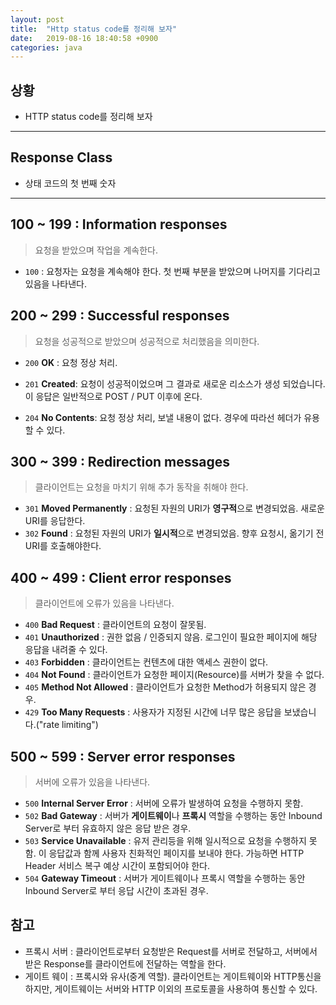 ```yaml
---
layout: post
title:  "Http status code를 정리해 보자"
date:   2019-08-16 18:40:58 +0900
categories: java
---
```


## 상황

  * HTTP status code를 정리해 보자

* * *

## Response Class

   * 상태 코드의 첫 번째 숫자

* * *
   
## 100 ~ 199 : Information responses

   > 요청을 받았으며 작업을 계속한다.
   
   - `100` : 요청자는 요청을 계속해야 한다. 첫 번째 부분을 받았으며 나머지를 기다리고 있음을 나타낸다.
   
## 200 ~ 299 : Successful responses
   
   > 요청을 성공적으로 받았으며 성공적으로 처리했음을 의미한다.
   
   - `200` **OK** : 요청 정상 처리.
   - `201` **Created**: 요청이 성공적이었으며 그 결과로 새로운 리소스가 생성 되었습니다. 이 응답은 일반적으로 POST / PUT 이후에 온다.
   
   - `204` **No Contents**: 요청 정상 처리, 보낼 내용이 없다. 경우에 따라선 헤더가 유용할 수 있다.

## 300 ~ 399 : Redirection messages

   > 클라이언트는 요청을 마치기 위해 추가 동작을 취해야 한다.
   
   - `301` **Moved Permanently** : 요청된 자원의 URI가 **영구적**으로 변경되었음. 새로운 URI를 응답한다.
   - `302` **Found** : 요청된 자원의 URI가 **일시적**으로 변경되었음. 향후 요청시, 옮기기 전 URI를 호출해야한다.  

## 400 ~ 499 : Client error responses
   
   > 클라이언트에 오류가 있음을 나타낸다.
   
   - `400` **Bad Request** : 클라이언트의 요청이 잘못됨.
   - `401` **Unauthorized** : 권한 없음 / 인증되지 않음. 로그인이 필요한 페이지에 해당 응답을 내려줄 수 있다.  
   - `403` **Forbidden** : 클라이언트는 컨텐츠에 대한 액세스 권한이 없다.
   - `404` **Not Found** : 클라이언트가 요청한 페이지(Resource)를 서버가 찾을 수 없다.
   - `405` **Method Not Allowed** : 클라이언트가 요청한 Method가 허용되지 않은 경우.
   - `429` **Too Many Requests** : 사용자가 지정된 시간에 너무 많은 응답을 보냈습니다.("rate limiting") 
## 500 ~ 599 : Server error responses

   > 서버에 오류가 있음을 나타낸다.
    
   - `500` **Internal Server Error** : 서버에 오류가 발생하여 요청을 수행하지 못함.
   - `502` **Bad Gateway** : 서버가 **게이트웨이**나 **프록시** 역할을 수행하는 동안 Inbound Server로 부터 유효하지 않은 응답 받은 경우.
   - `503` **Service Unavailable** : 유저 관리등을 위해 일시적으로 요청을 수행하지 못함. 이 응답값과 함께 사용자 친화적인 페이지를 보내야 한다. 가능하면 HTTP Header 서비스 복구 예상 시간이 포함되어야 한다.
   - `504` **Gateway Timeout** : 서버가 게이트웨이나 프록시 역할을 수행하는 동안 Inbound Server로 부터 응답 시간이 초과된 경우. 

## 참고

   - 프록시 서버 : 클라이언트로부터 요청받은 Request를 서버로 전달하고, 서버에서 받은 Response를 클라이언트에 전달하는 역할을 한다.
   - 게이트 웨이 : 프록시와 유사(중계 역할). 클라이언트는 게이트웨이와 HTTP통신을 하지만, 게이트웨이는 서버와 HTTP 이외의 프로토콜을 사용하여 통신할 수 있다. 
                      
                     